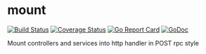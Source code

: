 # mount

[![Build Status](https://travis-ci.org/acoshift/mount.svg?branch=master)](https://travis-ci.org/acoshift/mount)
[![Coverage Status](https://coveralls.io/repos/github/acoshift/mount/badge.svg?branch=master)](https://coveralls.io/github/acoshift/mount?branch=master)
[![Go Report Card](https://goreportcard.com/badge/github.com/acoshift/mount)](https://goreportcard.com/report/github.com/acoshift/mount)
[![GoDoc](https://godoc.org/github.com/acoshift/mount?status.svg)](https://godoc.org/github.com/acoshift/mount)

Mount controllers and services into http handler in POST rpc style
